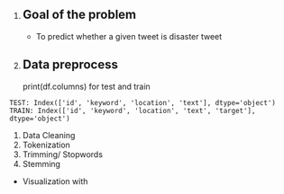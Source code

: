 1. Goal of the problem
   -------------------

   * To predict whether a given tweet is disaster tweet
2. ## Data preprocess

   print(df.columns) for test and train

```
TEST: Index(['id', 'keyword', 'location', 'text'], dtype='object')
TRAIN: Index(['id', 'keyword', 'location', 'text', 'target'], dtype='object')

```

1. Data Cleaning
2. Tokenization
3. Trimming/ Stopwords
4. Stemming












* Visualization with
